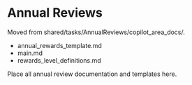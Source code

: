 # Annual Reviews

Moved from shared/tasks/AnnualReviews/copilot_area_docs/.

- annual_rewards_template.md
- main.md
- rewards_level_definitions.md

Place all annual review documentation and templates here.
